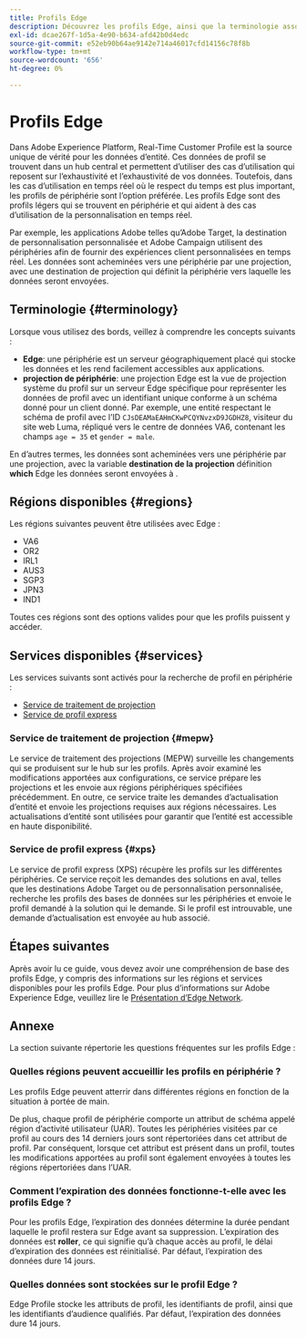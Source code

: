 ```yaml
---
title: Profils Edge
description: Découvrez les profils Edge, ainsi que la terminologie associée, les régions disponibles pour les profils Edge et les services disponibles pour les profils Edge.
exl-id: dcae267f-1d5a-4e90-b634-afd42b0d4edc
source-git-commit: e52eb90b64ae9142e714a46017cfd14156c78f8b
workflow-type: tm+mt
source-wordcount: '656'
ht-degree: 0%

---
```


# Profils Edge

Dans Adobe Experience Platform, Real-Time Customer Profile est la source unique de vérité pour les données d’entité. Ces données de profil se trouvent dans un hub central et permettent d’utiliser des cas d’utilisation qui reposent sur l’exhaustivité et l’exhaustivité de vos données. Toutefois, dans les cas d’utilisation en temps réel où le respect du temps est plus important, les profils de périphérie sont l’option préférée. Les profils Edge sont des profils légers qui se trouvent en périphérie et qui aident à des cas d’utilisation de la personnalisation en temps réel.

Par exemple, les applications Adobe telles qu’Adobe Target, la destination de personnalisation personnalisée et Adobe Campaign utilisent des périphéries afin de fournir des expériences client personnalisées en temps réel. Les données sont acheminées vers une périphérie par une projection, avec une destination de projection qui définit la périphérie vers laquelle les données seront envoyées.

## Terminologie {#terminology}

Lorsque vous utilisez des bords, veillez à comprendre les concepts suivants :

- **Edge**: une périphérie est un serveur géographiquement placé qui stocke les données et les rend facilement accessibles aux applications.
- **projection de périphérie**: une projection Edge est la vue de projection système du profil sur un serveur Edge spécifique pour représenter les données de profil avec un identifiant unique conforme à un schéma donné pour un client donné. Par exemple, une entité respectant le schéma de profil avec l’ID `CJsDEAMaEAHmCKwPCQYNvzxD9JGDHZ8`, visiteur du site web Luma, répliqué vers le centre de données VA6, contenant les champs `age = 35` et `gender = male`.

En d’autres termes, les données sont acheminées vers une périphérie par une projection, avec la variable **destination de la projection** définition **which** Edge les données seront envoyées à .

## Régions disponibles {#regions}

Les régions suivantes peuvent être utilisées avec Edge :

- VA6
- OR2
- IRL1
- AUS3
- SGP3
- JPN3
- IND1

Toutes ces régions sont des options valides pour que les profils puissent y accéder.

## Services disponibles {#services}

Les services suivants sont activés pour la recherche de profil en périphérie :

- [Service de traitement de projection](#mepw)
- [Service de profil express](#xps)

### Service de traitement de projection {#mepw}

Le service de traitement des projections (MEPW) surveille les changements qui se produisent sur le hub sur les profils. Après avoir examiné les modifications apportées aux configurations, ce service prépare les projections et les envoie aux régions périphériques spécifiées précédemment. En outre, ce service traite les demandes d’actualisation d’entité et envoie les projections requises aux régions nécessaires. Les actualisations d’entité sont utilisées pour garantir que l’entité est accessible en haute disponibilité.

### Service de profil express {#xps}

Le service de profil express (XPS) récupère les profils sur les différentes périphéries. Ce service reçoit les demandes des solutions en aval, telles que les destinations Adobe Target ou de personnalisation personnalisée, recherche les profils des bases de données sur les périphéries et envoie le profil demandé à la solution qui le demande. Si le profil est introuvable, une demande d’actualisation est envoyée au hub associé.

## Étapes suivantes

Après avoir lu ce guide, vous devez avoir une compréhension de base des profils Edge, y compris des informations sur les régions et services disponibles pour les profils Edge. Pour plus d’informations sur Adobe Experience Edge, veuillez lire le [Présentation d’Edge Network](../web-sdk/home.md#edge-network).

## Annexe

La section suivante répertorie les questions fréquentes sur les profils Edge :

### Quelles régions peuvent accueillir les profils en périphérie ?

Les profils Edge peuvent atterrir dans différentes régions en fonction de la situation à portée de main.

De plus, chaque profil de périphérie comporte un attribut de schéma appelé région d’activité utilisateur (UAR). Toutes les périphéries visitées par ce profil au cours des 14 derniers jours sont répertoriées dans cet attribut de profil. Par conséquent, lorsque cet attribut est présent dans un profil, toutes les modifications apportées au profil sont également envoyées à toutes les régions répertoriées dans l’UAR.

### Comment l’expiration des données fonctionne-t-elle avec les profils Edge ?

Pour les profils Edge, l’expiration des données détermine la durée pendant laquelle le profil restera sur Edge avant sa suppression. L’expiration des données est **roller**, ce qui signifie qu’à chaque accès au profil, le délai d’expiration des données est réinitialisé. Par défaut, l’expiration des données dure 14 jours.

### Quelles données sont stockées sur le profil Edge ?

Edge Profile stocke les attributs de profil, les identifiants de profil, ainsi que les identifiants d’audience qualifiés. Par défaut, l’expiration des données dure 14 jours.
